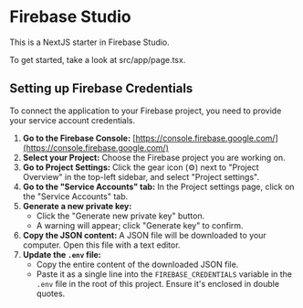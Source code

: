 # Firebase Studio

This is a NextJS starter in Firebase Studio.

To get started, take a look at src/app/page.tsx.

## Setting up Firebase Credentials

To connect the application to your Firebase project, you need to provide your service account credentials.

1.  **Go to the Firebase Console:** [https://console.firebase.google.com/](https://console.firebase.google.com/)
2.  **Select your Project:** Choose the Firebase project you are working on.
3.  **Go to Project Settings:** Click the gear icon (⚙️) next to "Project Overview" in the top-left sidebar, and select "Project settings".
4.  **Go to the "Service Accounts" tab:** In the Project settings page, click on the "Service Accounts" tab.
5.  **Generate a new private key:**
    *   Click the "Generate new private key" button.
    *   A warning will appear; click "Generate key" to confirm.
6.  **Copy the JSON content:** A JSON file will be downloaded to your computer. Open this file with a text editor.
7.  **Update the `.env` file:**
    *   Copy the entire content of the downloaded JSON file.
    *   Paste it as a single line into the `FIREBASE_CREDENTIALS` variable in the `.env` file in the root of this project. Ensure it's enclosed in double quotes.
